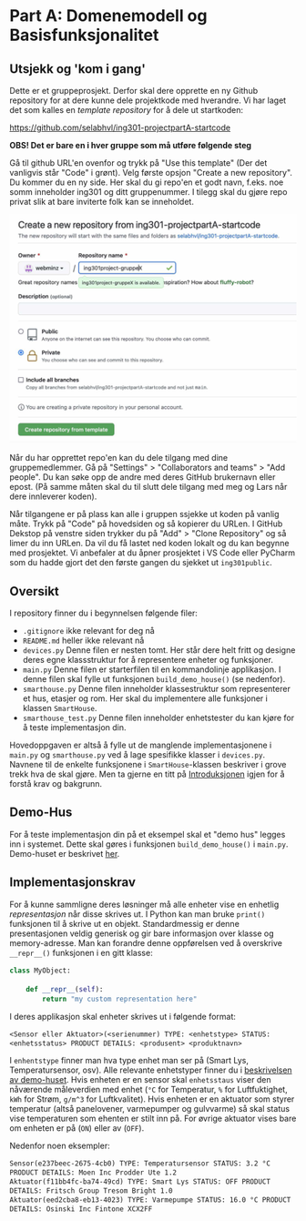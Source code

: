 # Part A: Domenemodell og Basisfunksjonalitet

## Utsjekk og 'kom i gang'

Dette er et gruppeprosjekt.
Derfor skal dere opprette en ny Github repository for at dere kunne dele projektkode med hverandre.
Vi har laget det som kalles en _template repository_ for å dele ut startkoden:

https://github.com/selabhvl/ing301-projectpartA-startcode

**OBS! Det er bare en i hver gruppe som må utføre følgende steg**

Gå til github URL'en ovenfor og trykk på "Use this template" (Der det vanligvis står "Code" i grønt).
Velg første opsjon "Create a new repository".
Du kommer du en ny side.
Her skal du gi repo'en et godt navn, f.eks. noe somm inneholder ing301 og ditt gruppenummer.
I tilegg skal du gjøre repo privat slik at bare inviterte folk kan se inneholdet.

![Skjermmbildet: Create from Templae](../resources/images/skjermbildet-template-repo.jpg)

Når du har opprettet repo'en kan du dele tilgang med dine gruppemedlemmer.
Gå på "Settings" > "Collaborators and teams" > "Add people".
Du kan søke opp de andre med deres GitHub brukernavn eller epost.
(På samme måten skal du til slutt dele tilgang med meg og Lars når dere innleverer koden).

Når tilgangene er på plass kan alle i gruppen ssjekke ut koden på vanlig måte.
Trykk på "Code" på hovedsiden og så kopierer du URLen.
I GitHub Dekstop på venstre siden trykker du på "Add" > "Clone Repository" og så limer du inn URLen.
Da vil du få lastet ned koden lokalt og du kan begynne med prosjektet.
Vi anbefaler at du åpner prosjektet i VS Code eller PyCharm som du hadde gjort det den første gangen du sjekket ut `ing301public`.

## Oversikt

I repository finner du i begynnelsen følgende filer:
- `.gitignore` ikke relevant for deg nå
- `README.md` heller ikke relevant nå
- `devices.py` Denne filen er nesten tomt. Her står dere helt fritt og designe deres egne klassstruktur for å representere enheter og funksjoner.
- `main.py` Denne filen er starterfilen til en kommandolinje applikasjon. I denne filen skal fylle ut funksjonen `build_demo_house()` (se nedenfor).
- `smarthouse.py` Denne filen inneholder klassestruktur som representerer et hus, etasjer og rom. Her skal du implementere alle funksjoner i klassen `SmartHouse`.
- `smarthouse_test.py` Denne filen inneholder enhetstester du kan kjøre for å teste implementasjon din.

Hovedoppgaven er altså å fylle ut de manglende implementasjonene i `main.py` og `smarthouse.py` ved å lage spesifikke klasser i `devices.py`.
Navnene til de enkelte funksjonene i `SmartHouse`-klassen beskriver i grove trekk hva de skal gjøre.
Men ta gjerne en titt på [Introduksjonen](./index.md) igjen for å forstå krav og bakgrunn.


## Demo-Hus

For å teste implementasjon din på et eksempel skal et "demo hus" legges inn i systemet.
Dette skal gøres i funksjonen `build_demo_house()` i `main.py`.
Demo-huset er beskrivet [her](./demo.md).

## Implementasjonskrav

For å kunne sammligne deres løsninger må alle enheter vise en enhetlig _representasjon_ når disse skrives ut.
I Python kan man bruke `print()` funksjonen til å skrive ut en objekt.
Standardmessig er denne presentasjonen veldig generisk og gir bare informasjon over klasse og memory-adresse.
Man kan forandre denne oppførelsen ved å overskrive ``__repr__()`` funksjonen i en gitt klasse:
```python
class MyObject:
    
    def __repr__(self):
        return "my custom representation here"
```
I deres applikasjon skal enheter skrives ut i følgende format:
```
<Sensor eller Aktuator>(<serienummer) TYPE: <enhetstype> STATUS: <enhetsstatus> PRODUCT DETAILS: <produsent> <produktnavn>
```
I `enhentstype` finner man hva type enhet man ser på (Smart Lys, Temperatursensor, osv).
Alle relevante enhetstyper finner du i [beskrivelsen av demo-huset](./demo.md).
Hvis enheten er en sensor skal `enhetsstaus` viser den nåværende måleverdien med enhet (`°C` for Temperatur, `%` for Luftfuktighet, `kWh` for Strøm, `g/m^3` for Luftkvalitet).
Hvis enheten er en aktuator som styrer temperatur (altså panelovener, varmepumper og gulvvarme) så skal status vise temperaturen som ehenten er stilt inn på.
For øvrige aktuator vises bare om enheten er på (`ON`) eller av (`OFF`). 

Nedenfor noen eksempler:
```
Sensor(e237beec-2675-4cb0) TYPE: Temperatursensor STATUS: 3.2 °C PRODUCT DETAILS: Moen Inc Prodder Ute 1.2
Aktuator(f11bb4fc-ba74-49cd) TYPE: Smart Lys STATUS: OFF PRODUCT DETAILS: Fritsch Group Tresom Bright 1.0
Aktuator(eed2cba8-eb13-4023) TYPE: Varmepumpe STATUS: 16.0 °C PRODUCT DETAILS: Osinski Inc Fintone XCX2FF
```
